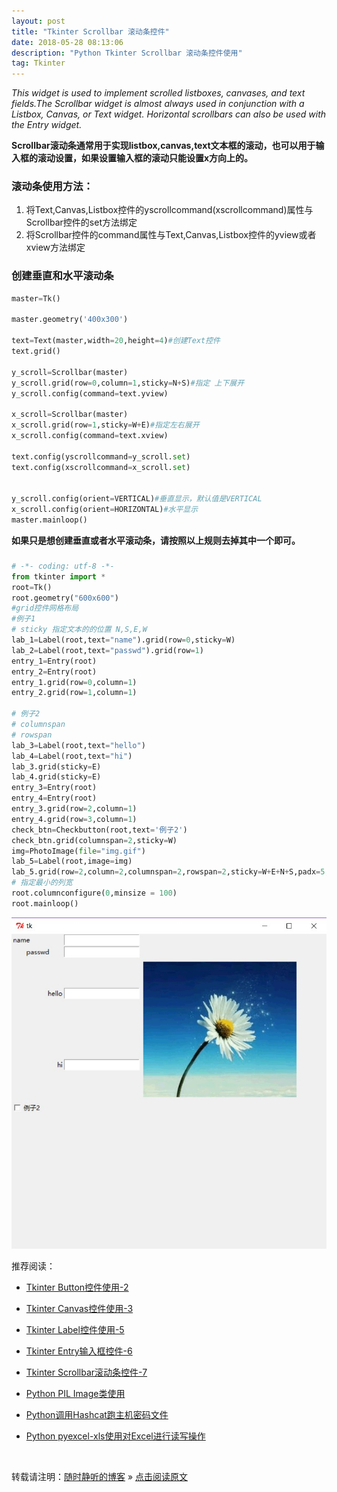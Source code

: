 ```yaml
--- 
layout: post
title: "Tkinter Scrollbar 滚动条控件"
date: 2018-05-28 08:13:06 
description: "Python Tkinter Scrollbar 滚动条控件使用"
tag: Tkinter
---
```


_This widget is used to implement scrolled listboxes, canvases, and text fields.The Scrollbar widget is almost always used in conjunction with a Listbox, Canvas, or Text widget. Horizontal scrollbars can also be used with the Entry widget._

**Scrollbar滚动条通常用于实现listbox,canvas,text文本框的滚动，也可以用于输入框的滚动设置，如果设置输入框的滚动只能设置x方向上的。**

### 滚动条使用方法：

1. 将Text,Canvas,Listbox控件的yscrollcommand(xscrollcommand)属性与Scrollbar控件的set方法绑定
2. 将Scrollbar控件的command属性与Text,Canvas,Listbox控件的yview或者xview方法绑定


### 创建垂直和水平滚动条

```python
master=Tk()

master.geometry('400x300')

text=Text(master,width=20,height=4)#创建Text控件
text.grid()

y_scroll=Scrollbar(master)
y_scroll.grid(row=0,column=1,sticky=N+S)#指定 上下展开
y_scroll.config(command=text.yview)

x_scroll=Scrollbar(master)
x_scroll.grid(row=1,sticky=W+E)#指定左右展开
x_scroll.config(command=text.xview)

text.config(yscrollcommand=y_scroll.set)
text.config(xscrollcommand=x_scroll.set)


y_scroll.config(orient=VERTICAL)#垂直显示，默认值是VERTICAL
x_scroll.config(orient=HORIZONTAL)#水平显示
master.mainloop()
```

**如果只是想创建垂直或者水平滚动条，请按照以上规则去掉其中一个即可。**


### 

```Python
# -*- coding: utf-8 -*-
from tkinter import *
root=Tk()
root.geometry("600x600")
#grid控件网格布局
#例子1
# sticky 指定文本的的位置 N,S,E,W
lab_1=Label(root,text="name").grid(row=0,sticky=W)
lab_2=Label(root,text="passwd").grid(row=1)
entry_1=Entry(root)
entry_2=Entry(root)
entry_1.grid(row=0,column=1)
entry_2.grid(row=1,column=1)

# 例子2
# columnspan
# rowspan
lab_3=Label(root,text="hello")
lab_4=Label(root,text="hi")
lab_3.grid(sticky=E)
lab_4.grid(sticky=E)
entry_3=Entry(root)
entry_4=Entry(root)
entry_3.grid(row=2,column=1)
entry_4.grid(row=3,column=1)
check_btn=Checkbutton(root,text='例子2')
check_btn.grid(columnspan=2,sticky=W)
img=PhotoImage(file="img.gif")
lab_5=Label(root,image=img)
lab_5.grid(row=2,column=2,columnspan=2,rowspan=2,sticky=W+E+N+S,padx=5,pady=5)
# 指定最小的列宽
root.columnconfigure(0,minsize = 100)
root.mainloop()
```
<img src="/images/posts/Python/Tkinter/Grid/Tkinter_Grid_1.jpg" >


推荐阅读：

- [Tkinter Button控件使用-2](https://ssjt21.github.io/2017/11/Python_TK_Button/)

- [Tkinter Canvas控件使用-3](https://ssjt21.github.io/2017/11/Python_TK_Canvas/)

- [Tkinter Label控件使用-5](https://ssjt21.github.io/2018/05/Python_TK_Label/)

- [Tkinter Entry输入框控件-6](https://ssjt21.github.io/2018/05/Python_TK_Entry/)

- [Tkinter Scrollbar滚动条控件-7](https://ssjt21.github.io/2018/05/Python_TK_Scrollbar/)

- [Python PIL Image类使用](http://ssjt21.github.io/2017/11/Python_PIL_Image_Module/)

- [Python调用Hashcat跑主机密码文件](http://ssjt21.github.io/2017/11/Python_Hashcatshell/)

- [Python pyexcel-xls使用对Excel进行读写操作](https://ssjt21.github.io/2018/01/Python_Pyexcel-xls/)


<br>

转载请注明：[随时静听的博客](http://ssjt21.github.io) » [点击阅读原文](https://ssjt21.github.io/2018/05/Python_TK_Scrollbar/)